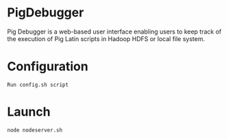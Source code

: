 PigDebugger
===========

Pig Debugger is a web-based user interface enabling users to keep track of the execution of Pig Latin scripts in Hadoop HDFS or local file system.

Configuration
=============
  
    Run config.sh script
    
Launch
======

    node nodeserver.sh
